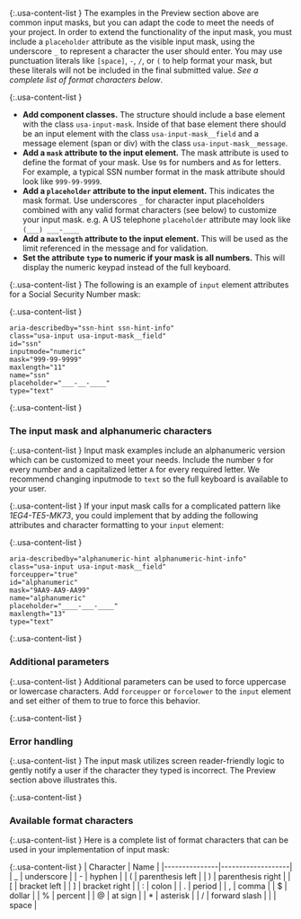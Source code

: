 {:.usa-content-list }
The examples in the Preview section above are common input masks, but you can adapt the code to meet the needs of your project. In order to extend the functionality of the input mask, you must include a `placeholder` attribute as the visible input mask, using the underscore `_` to represent a character the user should enter. You may use punctuation literals like `[space]`, `-`, `/`, or `(` to help format your mask, but these literals will not be included in the final submitted value. _See a complete list of format characters below_.

{:.usa-content-list }
- **Add component classes.** The structure should include a base element with the class `usa-input-mask`. Inside of that base element there should be an input element with the class `usa-input-mask__field` and a message element (span or div) with the class `usa-input-mask__message`.
- **Add a `mask` attribute to the input element.** The mask attribute is used to define the format of your mask. Use `9`s for numbers and `A`s for letters. For example, a typical SSN number format in the mask attribute should look like `999-99-9999`.
- **Add a `placeholder` attribute to the input element.** This indicates the mask format. Use underscores `_` for character input placeholders combined with any valid format characters (see below) to customize your input mask. e.g. A US telephone `placeholder` attribute may look like `(___) ___-____`
- **Add a `maxlength` attribute to the input element.** This will be used as the limit referenced in the message and for validation.
- **Set the attribute `type` to numeric if your mask is all numbers.** This will display the numeric keypad instead of the full keyboard.

{:.usa-content-list }
The following is an example of `input` element attributes for a Social Security Number mask:

{:.usa-content-list }
```
aria-describedby="ssn-hint ssn-hint-info"
class="usa-input usa-input-mask__field"
id="ssn"
inputmode="numeric"
mask="999-99-9999"
maxlength="11"
name="ssn"
placeholder="___-__-____"
type="text"
```

{:.usa-content-list }
<h3>The input mask and alphanumeric characters</h3>

{:.usa-content-list }
Input mask examples include an alphanumeric version which can be customized to meet your needs. Include the number `9` for every number and a capitalized letter `A` for every required letter. We recommend changing inputmode to `text` so the full keyboard is available to your user.

{:.usa-content-list }
If your input mask calls for a complicated pattern like _1EG4-TE5-MK73_, you could implement that by adding the following attributes and character formatting to your `input` element:

{:.usa-content-list }
```
aria-describedby="alphanumeric-hint alphanumeric-hint-info"
class="usa-input usa-input-mask__field"
forceupper="true"
id="alphanumeric"
mask="9AA9-AA9-AA99"
name="alphanumeric"
placeholder="____-___-____"
maxlength="13"
type="text"
```

{:.usa-content-list }
<h3>Additional parameters</h3>

{:.usa-content-list }
Additional parameters can be used to force uppercase or lowercase characters. Add `forceupper` or `forcelower` to the `input` element and set either of them to true to force this behavior.

{:.usa-content-list }
<h3>Error handling</h3>

{:.usa-content-list }
The input mask utilizes screen reader-friendly logic to gently notify a user if the character they typed is incorrect. The Preview section above illustrates this.

{:.usa-content-list }
<h3>Available format characters</h3>

{:.usa-content-list }
Here is a complete list of format characters that can be used in your implementation of input mask:

{:.usa-content-list }
| Character     | Name              |
|---------------|-------------------|
| _             | underscore        |
| -             | hyphen            |
| (             | parenthesis left  |
| )             | parenthesis right |
| [             | bracket left      |
| ]             | bracket right     |
| :             | colon             |
| .             | period            |
| ,             | comma             |
| $             | dollar            |
| %             | percent           |
| @             | at sign           |
| *             | asterisk          |
| /             | forward slash     |
|               | space             |
